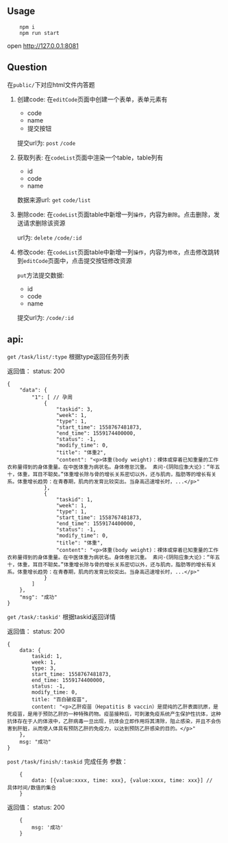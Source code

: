 ## Usage
```
    npm i
    npm run start
```
open http://127.0.0.1:8081


## Question

在`public/`下对应html文件内答题
1.  创建code: 在`editCode`页面中创建一个表单，表单元素有
    - code 
    - name
    - 提交按钮

    提交url为: `post` `/code`

2.  获取列表: 在`codeList`页面中渲染一个table，table列有
    - id 
    - code 
    - name

    数据来源url: `get` `code/list`

3. 删除code: 在`codeList`页面table中新增一列`操作`，内容为`删除`。点击删除，发送请求删除该资源

    url为: `delete` `/code/:id`

4. 修改code: 在`codeList`页面table中新增一列`操作`，内容为`修改`，点击修改跳转到`editCode`页面中，点击提交按钮修改资源

    `put`方法提交数据:     
    - id
    - code 
    - name

    提交url为:  `/code/:id`



## api: 
`get` `/task/list/:type` 根据type返回任务列表

返回值：
status: 200
```
{
    "data": {
        "1": [ // 孕周
            {
                "taskid": 3,
                "week": 1,
                "type": 1,
                "start_time": 1558767481873,
                "end_time": 1559174400000,
                "status": -1,
                "modify_time": 0,
                "title": "体重2",
                "content": "<p>体重(body weight)：裸体或穿着已知重量的工作衣称量得到的身体重量。在中医体重为病状名。身体倦怠沉重。 素问·《阴阳应象大论》：“年五十，体重，耳目不聪矣。”体重增长除与骨的增长关系密切以外，还与肌肉，脂肪等的增长有关系。体重增长趋势：在青春期，肌肉的发育比较突出。当身高迅速增长时，...</p>"
            },
            {
                "taskid": 1,
                "week": 1,
                "type": 1,
                "start_time": 1558767481873,
                "end_time": 1559174400000,
                "status": -1,
                "modify_time": 0,
                "title": "体重",
                "content": "<p>体重(body weight)：裸体或穿着已知重量的工作衣称量得到的身体重量。在中医体重为病状名。身体倦怠沉重。 素问·《阴阳应象大论》：“年五十，体重，耳目不聪矣。”体重增长除与骨的增长关系密切以外，还与肌肉，脂肪等的增长有关系。体重增长趋势：在青春期，肌肉的发育比较突出。当身高迅速增长时，...</p>"
            }
        ]
    },
    "msg": "成功"
}
```


`get` `/task/:taskid'` 根据taskid返回详情

返回值：
status: 200
```
{
    data: {
        taskid: 1,
        week: 1,
        type: 3,
        start_time: 1558767481873,
        end_time: 1559174400000,
        status: -1,
        modify_time: 0,
        title: "百白破疫苗",
        content: "<p>乙肝疫苗（Hepatitis B vaccin）是提纯的乙肝表面抗原，是死疫苗，是用于预防乙肝的一种特殊药物。疫苗接种后，可刺激免疫系统产生保护性抗体，这种抗体存在于人的体液中，乙肝病毒一旦出现，抗体会立即作用将其清除，阻止感染，并且不会伤害到肝脏，从而使人体具有预防乙肝的免疫力，以达到预防乙肝感染的目的。</p>"
    },
    msg: "成功"
}
```

`post` `/task/finish/:taskid` 完成任务
参数： 
```
    {
        data: [{value:xxxx, time: xxx}, {value:xxxx, time: xxx}] //  具体时间/数值的集合
    }
```

返回值：
status: 200
```
    {
        msg: '成功'
    }
```
